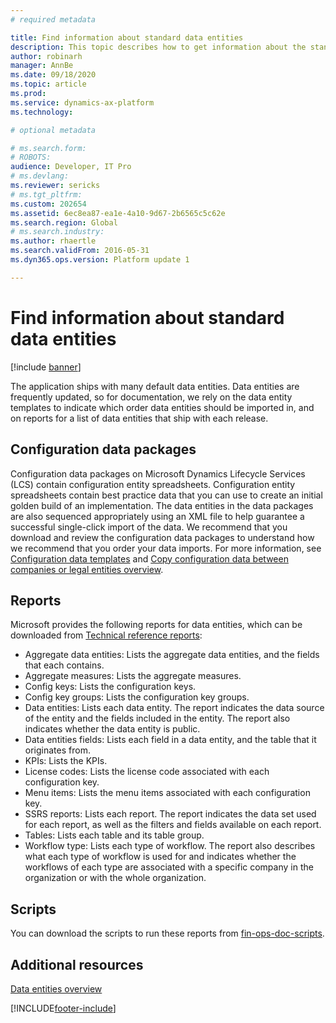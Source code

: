 ```yaml
---
# required metadata

title: Find information about standard data entities
description: This topic describes how to get information about the standard data entities that are available and how to download the scripts to run the reports.
author: robinarh
manager: AnnBe
ms.date: 09/18/2020
ms.topic: article
ms.prod: 
ms.service: dynamics-ax-platform
ms.technology: 

# optional metadata

# ms.search.form: 
# ROBOTS: 
audience: Developer, IT Pro
# ms.devlang: 
ms.reviewer: sericks
# ms.tgt_pltfrm: 
ms.custom: 202654
ms.assetid: 6ec8ea87-ea1e-4a10-9d67-2b6565c5c62e
ms.search.region: Global
# ms.search.industry: 
ms.author: rhaertle
ms.search.validFrom: 2016-05-31
ms.dyn365.ops.version: Platform update 1

---
```


# Find information about standard data entities

[!include [banner](../includes/banner.md)]

The application ships with many default data entities. Data entities are frequently updated, so for documentation, we rely on the data entity templates to indicate which order data entities should be imported in, and on reports for a list of data entities that ship with each release.

## Configuration data packages

Configuration data packages on Microsoft Dynamics Lifecycle Services (LCS) contain configuration entity spreadsheets. Configuration entity spreadsheets contain best practice data that you can use to create an initial golden build of an implementation. The data entities in the data packages are also sequenced appropriately using an XML file to help guarantee a successful single-click import of the data. We recommend that you download and review the configuration data packages to understand how we recommend that you order your data imports. For more information, see [Configuration data templates](configuration-data-templates.md) and [Copy configuration data between companies or legal entities overview](copy-configuration.md).

## Reports

Microsoft provides the following reports for data entities, which can be downloaded from [Technical reference reports](https://docs.microsoft.com/dynamics/s-e/):

- Aggregate data entities: Lists the aggregate data entities, and the fields that each contains.
- Aggregate measures: Lists the aggregate measures.
- Config keys: Lists the configuration keys. 
- Config key groups: Lists the configuration key groups.
- Data entities: Lists each data entity. The report indicates the data source of the entity and the fields included in the entity. The report also indicates whether the data entity is public.
- Data entities fields: Lists each field in a data entity, and the table that it originates from.
- KPIs: Lists the KPIs.
- License codes: Lists the license code associated with each configuration key.
- Menu items: Lists the menu items associated with each configuration key.
- SSRS reports: Lists each report. The report indicates the data set used for each report, as well as the filters and fields available on each report.
- Tables: Lists each table and its table group.
- Workflow type: Lists each type of workflow. The report also describes what each type of workflow is used for and indicates whether the workflows of each type are associated with a specific company in the organization or with the whole organization.

## Scripts

You can download the scripts to run these reports from [fin-ops-doc-scripts](https://github.com/microsoft/fin-ops-doc-scripts).

## Additional resources

[Data entities overview](data-entities.md)


[!INCLUDE[footer-include](../../../includes/footer-banner.md)]